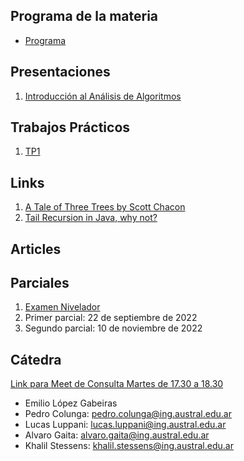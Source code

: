 ## Programa de la materia

* [Programa](resources/Programa.pdf)

## Presentaciones

1. [Introducción al Análisis de Algoritmos](introduction)
<!-- 2. [Algoritmos Elementales de Sorting](elemental_sorters) -->
<!-- 3. [Quicksort](quicksort) -->
<!-- 4. [Mergesort](mergesort) -->
<!-- 5. [Search](search) -->
<!-- 6. [Bits](bits) -->
<!-- 7. [Tries](tries) -->
<!-- 8. [Immutable Collections](immutables) -->
<!-- 9. [Compresión](compresion) -->
<!-- 10. [String Searching](string_search) -->
<!-- 10. [KDTrees](https://docs.google.com/presentation/d/1PRaMmgOBoi9FqL7niK6TClSKqtPhUb9a3XePVo2WH-I/edit#slide=id.g2680d7c9ef_0_0) -->
<!-- 11. [Cryptography](https://docs.google.com/a/ing.austral.edu.ar/presentation/d/1UAU9YEm9NVGmVXYC1T2WYYG6PKFZ23wY7HGL77-XZCI/edit?usp=sharing) (Usar login de la facultad para verla) -->

## Trabajos Prácticos

1. [TP1](practice/1)
<!-- 2. [TP2](practice/2) -->
<!-- 3. [TP3](practice/3) -->
<!-- 4. [TP4](practice/4) -->
<!-- 5. [TP5](practice/5) -->
<!-- 7. [TP6](practice/6) -->
<!-- 8. [TP7](practice/7) -->
<!-- 9. [TP8](practice/8) -->
<!-- 10. [TP9](practice/9) -->
<!-- 4. [TP4Bis](practice/4bis) -->

<!-- * [Exercices](practice/exerasdasdcices) -->

## Links

1. [A Tale of Three Trees by Scott Chacon](https://www.infoq.com/presentations/A-Tale-of-Three-Trees/) 
2. [Tail Recursion in Java, why not?](http://web.archive.org/web/20140422180613/https://www.drdobbs.com/jvm/tail-call-optimization-and-java/240167044)
<!-- 2. [Implementing Persistent Vectors](http://www.codecommit.com/blog/scala/implementing-persistent-vectors-in-scala) -->
<!-- 3. [macOS Sierra Debug Problem Fix](https://stackoverflow.com/questions/44680463/intellij-idea-debugger-is-too-slow-to-start-on-macos) -->
<!-- 4. [Purely Functional Data Structures](https://www.cs.cmu.edu/~rwh/theses/okasaki.pdf) -->

## Articles

<!-- 1. [The Yoda of Silicon Valley](https://www.nytimes.com/2018/12/17/science/donald-knuth-computers-algorithms-programming.html) -->

## Parciales

1. [Examen Nivelador](https://forms.gle/C69Vex6gG9Hch7XG8) 
2. Primer parcial: 22 de septiembre de 2022
3. Segundo parcial: 10 de noviembre de 2022

## Cátedra

[Link para Meet de Consulta Martes de 17.30 a 18.30](https://meet.google.com/ecd-fyrx-jfg)

* Emilio López Gabeiras
* Pedro Colunga: [pedro.colunga@ing.austral.edu.ar](mailto:pedro.colunga@ing.austral.edu.ar)
* Lucas Luppani: [lucas.luppani@ing.austral.edu.ar](mailto:lucas.luppani@ing.austral.edu.ar)
* Alvaro Gaita: [alvaro.gaita@ing.austral.edu.ar](mailto:alvaro.gaita@ing.austral.edu.ar)
* Khalil Stessens: [khalil.stessens@ing.austral.edu.ar](mailto:khalil.stessens@ing.austral.edu.ar)

